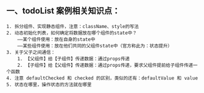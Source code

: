 ## 一、todoList 案例相关知识点：

    1. 拆分组件、实现静态组件，注意：className、style的写法
    2. 动态初始化列表，如何确定将数据放在哪个组件的state中？
        ——某个组件使用：放在自身的state中
        ——某些组件使用：放在他们共同的父组件state中（官方称此为：状态提升）
    3. 关于父子之间通信：
        1. 【父组件】给【子组件】传递数据：通过props传递
        2. 【子组件】给【父组件】传递数据：通过props传递，要求父组件提前给子组件传递一个函数
    4. 注意 defaultChecked 和 checked 的区别，类似的还有：defaultValue 和 value
    5. 状态在哪里，操作状态的方法就在哪里
